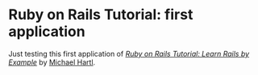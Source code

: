 # Ruby on Rails Tutorial: first application

Just testing this first application of [*Ruby on Rails Tutorial: Learn Rails by Example*](http://railstutorial.org/) by [Michael Hartl](http://michaelhartl.com).